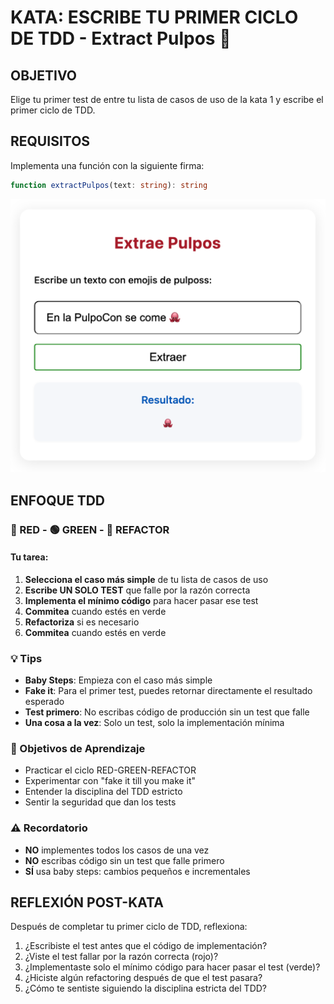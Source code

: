 # KATA: ESCRIBE TU PRIMER CICLO DE TDD - Extract Pulpos 🐙

## OBJETIVO

Elige tu primer test de entre tu lista de casos de uso de la kata 1 y escribe el primer ciclo de TDD.

## REQUISITOS

Implementa una función con la siguiente firma:

```typescript
function extractPulpos(text: string): string
```

![/assets/](../../../public/assets/extract-pulpos.png)

## ENFOQUE TDD

### 🔴 RED - 🟢 GREEN - 🔵 REFACTOR

#### Tu tarea:

1. **Selecciona el caso más simple** de tu lista de casos de uso
2. **Escribe UN SOLO TEST** que falle por la razón correcta
3. **Implementa el mínimo código** para hacer pasar ese test
4. **Commitea** cuando estés en verde
4. **Refactoriza** si es necesario
5. **Commitea** cuando estés en verde

### 💡 Tips

- **Baby Steps**: Empieza con el caso más simple
- **Fake it**: Para el primer test, puedes retornar directamente el resultado esperado
- **Test primero**: No escribas código de producción sin un test que falle
- **Una cosa a la vez**: Solo un test, solo la implementación mínima

### 🎯 Objetivos de Aprendizaje

- Practicar el ciclo RED-GREEN-REFACTOR
- Experimentar con "fake it till you make it"
- Entender la disciplina del TDD estricto
- Sentir la seguridad que dan los tests

### ⚠️ Recordatorio

- **NO** implementes todos los casos de una vez
- **NO** escribas código sin un test que falle primero
- **SÍ** usa baby steps: cambios pequeños e incrementales

## REFLEXIÓN POST-KATA

Después de completar tu primer ciclo de TDD, reflexiona:

1. ¿Escribiste el test antes que el código de implementación?
2. ¿Viste el test fallar por la razón correcta (rojo)?
3. ¿Implementaste solo el mínimo código para hacer pasar el test (verde)?
4. ¿Hiciste algún refactoring después de que el test pasara?
5. ¿Cómo te sentiste siguiendo la disciplina estricta del TDD?

